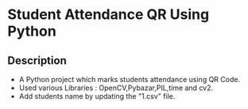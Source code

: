 # Student Attendance QR Using Python


## Description
- A Python project which marks students attendance using QR Code.
- Used various Libraries : OpenCV,Pybazar,PIL,time and cv2.
- Add students name by updating the "1.csv" file.
